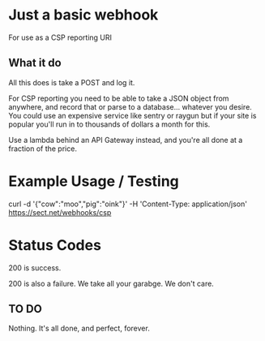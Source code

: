 # Just a basic webhook
For use as a CSP reporting URI

## What it do
All this does is take a POST and log it.

For CSP reporting you need to be able to take a JSON object from anywhere, and record that or parse to a database... whatever you desire. You could use an expensive service like sentry or raygun but if your site is popular you'll run in to thousands of dollars a month for this.

Use a lambda behind an API Gateway instead, and you're all done at a fraction of the price.

# Example Usage / Testing
curl -d '{"cow":"moo","pig":"oink"}' -H 'Content-Type: application/json' https://sect.net/webhooks/csp 

# Status Codes
200 is success.

200 is also a failure. We take all your garabge. We don't care.


## TO DO
Nothing. It's all done, and perfect, forever.
